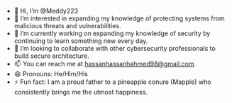 - 👋 Hi, I’m @Meddy223
- 👀 I’m interested in expanding my knowledge of protecting systems from malicious threats and vulnerabilities.
- 🌱 I’m currently working on expanding my knowledge of security by continuing to learn something new every day.
- 💞️ I’m looking to collaborate with other cybersecurity professionals to build secure architecture.
- 📫 You can reach me at hassanhassanhahmed98@gmail.com.
- 😄 Pronouns: He/Him/His
- ⚡ Fun fact: I am a proud father to a pineapple conure (Mapple) who consistently brings me the utmost happiness.

<!---
Meddy223/Meddy223 is a ✨ special ✨ repository because its `README.md` (this file) appears on your GitHub profile.
You can click the Preview link to take a look at your changes.
--->
